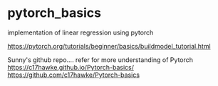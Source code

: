 # pytorch_basics

implementation of linear regression using pytorch
	
 https://pytorch.org/tutorials/beginner/basics/buildmodel_tutorial.html
	
 Sunny's github repo.... refer for more understanding of Pytorch
 https://c17hawke.github.io/Pytorch-basics/
 https://github.com/c17hawke/Pytorch-basics

